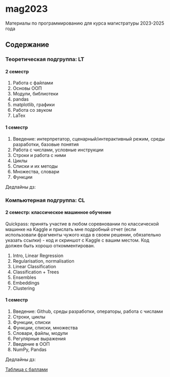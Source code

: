 # mag2023
Материалы по программированию для курса магистратуры 2023-2025 года

## Содержание

### Теоретическая подгруппа: LT

#### 2 семестр 

1. Работа с файлами
2. Основы ООП
3. Модули, библиотеки
4. pandas
5. matplotlib, графики
6. Работа со звуком
7. LaTex

#### 1 семестр

1. Введение: интерпретатор, сценарный/интерактивный режим, среды разработки, базовые понятия
2. Работа с числами, условные инструкции
3. Строки и работа с ними
4. Циклы
5. Списки и их методы
6. Множества, словари
7. Функции

Дедлайны дз:

### Компьютерная подгруппа: CL

#### 2 семестр: классическое машинное обучение

Quickpass: принять участие в любом соревновании по классической машинке на Kaggle и прислать мне подробный отчет (если использовали фрагменты чужого кода в своем решении, обязательно указать ссылки) - код и скриншот с Kaggle с вашим местом. Код должен быть хорошо откомментирован. 

1. Intro, Linear Regression
2. Regularisation, normalisation
3. Linear Classification
4. Classification + Trees
5. Ensembles
6. Embeddings
7. Clustering

#### 1 семестр

1. Введение: Github, среды разработки, операторы, работа с числами
2. Строки, циклы
3. Функции, списки
4. Функции, списки, множества
5. Словари, файлы, модули
6. Регулярные выражения
7. Введение в ООП
8. NumPy, Pandas

Дедлайны дз:

[Таблица с баллами](https://docs.google.com/spreadsheets/d/1Arzeobhw_BCpQWtT9tQim8C8siQYGorMakPBbVDx8Dw/edit?usp=sharing)

